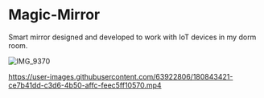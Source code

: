 # Magic-Mirror
Smart mirror designed and developed to work with IoT devices in my dorm room.


![IMG_9370](https://user-images.githubusercontent.com/63922806/180842684-fb67cfc6-76d0-4089-a233-4d0c0e5925d1.jpg)









https://user-images.githubusercontent.com/63922806/180843421-ce7b41dd-c3d6-4b50-affc-feec5ff10570.mp4

